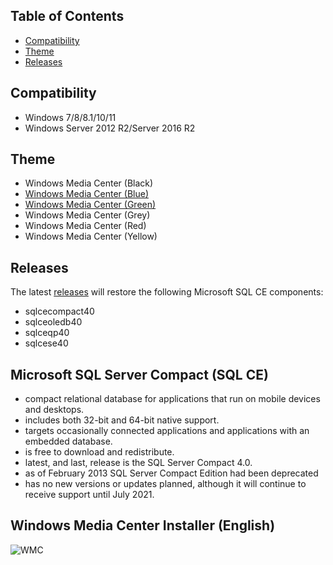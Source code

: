 ## Table of Contents

* [Compatibility](#compatibility)
* [Theme](#theme)
* [Releases](#releases)

## Compatibility

* Windows 7/8/8.1/10/11
* Windows Server 2012 R2/Server 2016 R2

## Theme

* Windows Media Center (Black)
* [Windows Media Center (Blue)](https://github.com/nyhtml/Windows-Media-Center/blob/master/Theme/blue.md)
* [Windows Media Center (Green)](https://github.com/nyhtml/Windows-Media-Center/blob/master/Theme/green.md)
* Windows Media Center (Grey)
* Windows Media Center (Red)
* Windows Media Center (Yellow)

## Releases

The latest [releases](https://github.com/nyhtml/Windows-Media-Center/releases) will restore the following Microsoft SQL CE components:
* sqlcecompact40
* sqlceoledb40
* sqlceqp40
* sqlcese40

## Microsoft SQL Server Compact (SQL CE)
* compact relational database for applications that run on mobile devices and desktops. 
* includes both 32-bit and 64-bit native support.
* targets occasionally connected applications and applications with an embedded database.
* is free to download and redistribute.
* latest, and last, release is the SQL Server Compact 4.0.
* as of February 2013 SQL Server Compact Edition had been deprecated
* has no new versions or updates  planned, although it will continue to receive support until July 2021.

## Windows Media Center Installer (English)
![WMC](https://github.com/nyhtml/Windows-Media-Center/assets/2177262/e2206ba9-90cf-44ca-9f71-44aa659acf71)

